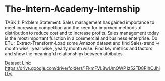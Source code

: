 # The-Intern-Academy-Internship
TASK 1: Problem Statement: Sales management has gained importance to meet increasing competition and the need for improved methods of distribution to reduce cost and to increase profits. Sales management today is the most important function in a commercial and business enterprise. Do ETL : Extract-Transform-Load some Amazon dataset and find Sales-trend -> month wise , year wise , yearly month wise. Find key metrics and factors and show the meaningful relationships between attributes. 

Dataset Link: https://drive.google.com/drive/folders/1FkmFVL8wlJmQWP1z52TD8PlhOJhitTyI
